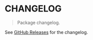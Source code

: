 # CHANGELOG

> Package changelog.

See [GitHub Releases](https://github.com/stdlib-js/random-array-tools/releases) for the changelog.